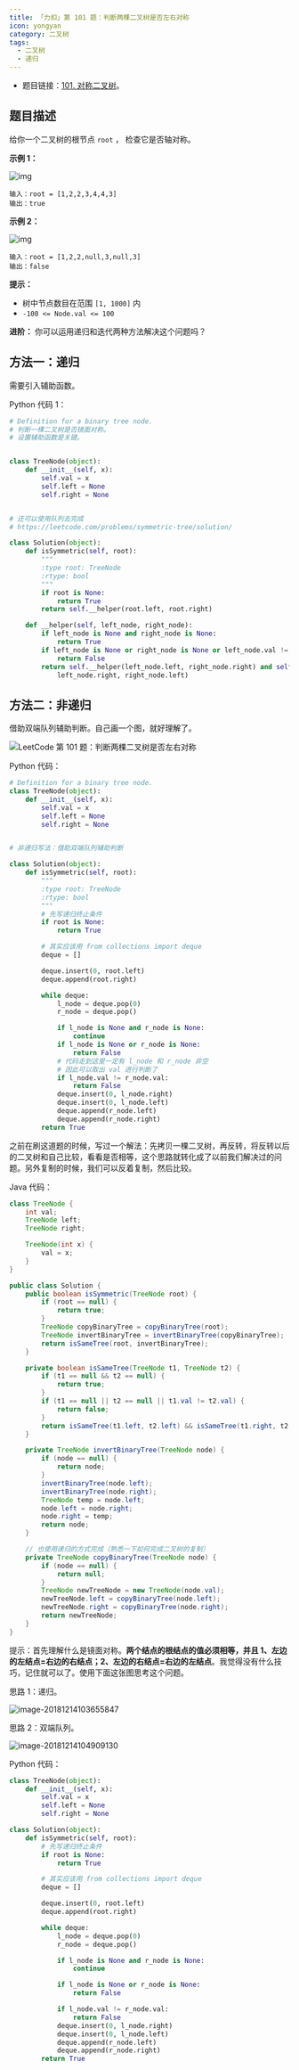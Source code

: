 ```yaml
---
title: 「力扣」第 101 题：判断两棵二叉树是否左右对称
icon: yongyan
category: 二叉树
tags:
  - 二叉树
  - 递归
---
```


- 题目链接：[101. 对称二叉树](https://leetcode-cn.com/problems/symmetric-tree/description/)。

## 题目描述

给你一个二叉树的根节点 `root` ， 检查它是否轴对称。

 

**示例 1：**

![img](https://assets.leetcode.com/uploads/2021/02/19/symtree1.jpg)

```
输入：root = [1,2,2,3,4,4,3]
输出：true
```

**示例 2：**

![img](https://assets.leetcode.com/uploads/2021/02/19/symtree2.jpg)

```
输入：root = [1,2,2,null,3,null,3]
输出：false
```



**提示：**

- 树中节点数目在范围 `[1, 1000]` 内
- `-100 <= Node.val <= 100`

**进阶：** 你可以运用递归和迭代两种方法解决这个问题吗？

## 方法一：递归

需要引入辅助函数。

Python 代码 1：

```python
# Definition for a binary tree node.
# 判断一棵二叉树是否镜面对称。
# 设置辅助函数是关键。


class TreeNode(object):
    def __init__(self, x):
        self.val = x
        self.left = None
        self.right = None


# 还可以使用队列去完成
# https://leetcode.com/problems/symmetric-tree/solution/

class Solution(object):
    def isSymmetric(self, root):
        """
        :type root: TreeNode
        :rtype: bool
        """
        if root is None:
            return True
        return self.__helper(root.left, root.right)

    def __helper(self, left_node, right_node):
        if left_node is None and right_node is None:
            return True
        if left_node is None or right_node is None or left_node.val != right_node.val:
            return False
        return self.__helper(left_node.left, right_node.right) and self.__helper(
            left_node.right, right_node.left)

```

## 方法二：非递归

借助双端队列辅助判断。自己画一个图，就好理解了。

![LeetCode 第 101 题：判断两棵二叉树是否左右对称](https://liweiwei1419.gitee.io/images/leetcode-solution/101-1.jpg)

Python 代码：

```python
# Definition for a binary tree node.
class TreeNode(object):
    def __init__(self, x):
        self.val = x
        self.left = None
        self.right = None


# 非递归写法：借助双端队列辅助判断

class Solution(object):
    def isSymmetric(self, root):
        """
        :type root: TreeNode
        :rtype: bool
        """
        # 先写递归终止条件
        if root is None:
            return True

        # 其实应该用 from collections import deque
        deque = []

        deque.insert(0, root.left)
        deque.append(root.right)

        while deque:
            l_node = deque.pop(0)
            r_node = deque.pop()

            if l_node is None and r_node is None:
                continue
            if l_node is None or r_node is None:
                return False
            # 代码走到这里一定有 l_node 和 r_node 非空
            # 因此可以取出 val 进行判断了
            if l_node.val != r_node.val:
                return False
            deque.insert(0, l_node.right)
            deque.insert(0, l_node.left)
            deque.append(r_node.left)
            deque.append(r_node.right)
        return True
```

之前在刷这道题的时候，写过一个解法：先拷贝一棵二叉树，再反转，将反转以后的二叉树和自己比较，看看是否相等，这个思路就转化成了以前我们解决过的问题。另外复制的时候，我们可以反着复制，然后比较。

Java 代码：

```java
class TreeNode {
    int val;
    TreeNode left;
    TreeNode right;

    TreeNode(int x) {
        val = x;
    }
}

public class Solution {
    public boolean isSymmetric(TreeNode root) {
        if (root == null) {
            return true;
        }
        TreeNode copyBinaryTree = copyBinaryTree(root);
        TreeNode invertBinaryTree = invertBinaryTree(copyBinaryTree);
        return isSameTree(root, invertBinaryTree);
    }

    private boolean isSameTree(TreeNode t1, TreeNode t2) {
        if (t1 == null && t2 == null) {
            return true;
        }
        if (t1 == null || t2 == null || t1.val != t2.val) {
            return false;
        }
        return isSameTree(t1.left, t2.left) && isSameTree(t1.right, t2.right);
    }

    private TreeNode invertBinaryTree(TreeNode node) {
        if (node == null) {
            return node;
        }
        invertBinaryTree(node.left);
        invertBinaryTree(node.right);
        TreeNode temp = node.left;
        node.left = node.right;
        node.right = temp;
        return node;
    }

    // 也使用递归的方式完成（熟悉一下如何完成二叉树的复制）
    private TreeNode copyBinaryTree(TreeNode node) {
        if (node == null) {
            return null;
        }
        TreeNode newTreeNode = new TreeNode(node.val);
        newTreeNode.left = copyBinaryTree(node.left);
        newTreeNode.right = copyBinaryTree(node.right);
        return newTreeNode;
    }
}
```

提示：首先理解什么是镜面对称。**两个结点的根结点的值必须相等，并且 1、左边的左结点=右边的右结点；2、左边的右结点=右边的左结点**。我觉得没有什么技巧，记住就可以了。使用下面这张图思考这个问题。

思路 1：递归。

![image-20181214103655847](http://upload-images.jianshu.io/upload_images/414598-e1711449c7543447.jpg?imageMogr2/auto-orient/strip%7CimageView2/2/w/1240)

思路 2：双端队列。

![image-20181214104909130](http://upload-images.jianshu.io/upload_images/414598-9fe70de9914851db.jpg?imageMogr2/auto-orient/strip%7CimageView2/2/w/1240)

Python 代码：

```python
class TreeNode(object):
    def __init__(self, x):
        self.val = x
        self.left = None
        self.right = None

class Solution(object):
    def isSymmetric(self, root):
        # 先写递归终止条件
        if root is None:
            return True

        # 其实应该用 from collections import deque
        deque = []

        deque.insert(0, root.left)
        deque.append(root.right)

        while deque:
            l_node = deque.pop(0)
            r_node = deque.pop()

            if l_node is None and r_node is None:
                continue

            if l_node is None or r_node is None:
                return False

            if l_node.val != r_node.val:
                return False
            deque.insert(0, l_node.right)
            deque.insert(0, l_node.left)
            deque.append(r_node.left)
            deque.append(r_node.right)
        return True
```
